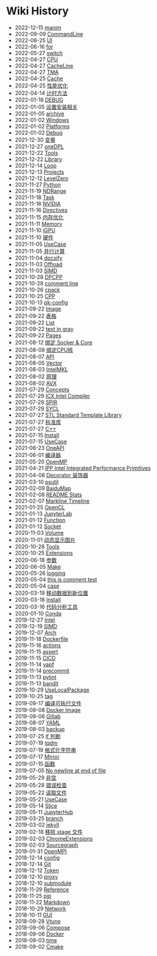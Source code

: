 # Wiki History

- 2022-12-15   [manim](/0141_Tools_manim)
- 2022-09-09   [CommandLine](/0020_OPT_Tools_Vtune_CommandLine)
- 2022-08-25   [UI](/0051_Hypervisor_Docker_UI)
- 2022-06-16   [for](/0101_Programing_Shell_for)
- 2022-05-27   [switch](/0081_Programing_CPP_switch)
- 2022-04-27   [CPU](/0002_Hardware_CPU)
- 2022-04-27   [CacheLine](/0017_OPT_Memory_CacheLine)
- 2022-04-27   [TMA](/0021_OPT_TMA)
- 2022-04-25   [Cache](/0016_Hardware_Memory_Cache)
- 2022-04-25   [性能优化](/0014_OPT)
- 2022-04-14   [计时方法](/0084_Programing_CPP_CountTime)
- 2022-01-18   [DEBUG](/0038_OPT_PARA_DPCPP_DEBUG)
- 2022-01-05   [设置安装相关](/0059_Build_Cmake_InstallFiles)
- 2022-01-05   [archive](/0118_Tools_Git_archive)
- 2022-01-02   [Windows](/0061_Build_Cmake_Windows)
- 2022-01-02   [Platforms](/0058_Build_Cmake_Platforms)
- 2022-01-02   [Debug](/0057_Build_Cmake_Debug)
- 2021-12-30   [变量](/0056_Build_Cmake_VAR)
- 2021-12-27   [oneDPL](/0075_OPT_LIB_OneAPI_oneDPL)
- 2021-12-22   [Tools](/0011_Programing_Library_Tools)
- 2021-12-22   [Library](/0010_Programing_Library)
- 2021-12-14   [Loop](/0018_OPT_Loop)
- 2021-12-13   [Projects](/0039_OPT_PARA_SYCL_Projects)
- 2021-12-12   [LevelZero](/0037_OPT_PARA_DPCPP_LevelZero)
- 2021-11-27   [Python](/0078_Programing_Python)
- 2021-11-19   [NDRange](/0042_OPT_PARA_NDRange)
- 2021-11-18   [Task](/0030_OPT_PARA_OpenMP_Task)
- 2021-11-18   [NVIDIA](/0006_Hardware_GPU_NVIDIA)
- 2021-11-16   [Directives](/0029_OPT_PARA_OpenMP_Directives)
- 2021-11-15   [内存优化](/0015_OPT_Memory)
- 2021-11-11   [Memory](/0004_Hardware_Memory)
- 2021-11-10   [iGPU](/0005_Hardware_GPU_iGPU)
- 2021-11-10   [硬件](/0001_Hardware)
- 2021-11-05   [UseCase](/0025_OPT_PARA_OpenMP_UseCase)
- 2021-11-05   [并行计算](/0022_OPT_PARA)
- 2021-11-04   [docsify](/0130_Tools_Github_Pages_docsify)
- 2021-11-03   [Offload](/0028_OPT_PARA_OpenMP_Offload)
- 2021-11-03   [SIMD](/0027_OPT_PARA_OpenMP_SIMD)
- 2021-10-28   [DPCPP](/0036_OPT_PARA_DPCPP)
- 2021-10-28   [comment line](/0055_Build_Cmake_语法)
- 2021-10-26   [cpack](/0062_Build_Cmake_cpack)
- 2021-10-25   [CPP](/0067_Tools_Jupyter_CPP)
- 2021-10-13   [pk-config](/0064_Build_pkgconfig)
- 2021-09-22   [Image](/0139_Doc_Markdown_Image)
- 2021-09-22   [表格](/0138_Doc_Markdown_Table)
- 2021-09-22   [List](/0137_Doc_Markdown_List)
- 2021-09-22   [text in gray](/0136_Doc_Markdown_Text)
- 2021-09-22   [Pages](/0126_Tools_Github_Pages)
- 2021-08-12   [绑定 Socker & Core](/0033_OPT_BindSocketCore)
- 2021-08-09   [绑定CPU核](/0026_OPT_PARA_OpenMP_BindCore)
- 2021-08-07   [API](/0024_OPT_PARA_OpenMP_API)
- 2021-08-05   [Vector](/0080_Programing_CPP_Vector)
- 2021-08-03   [IntelMKL](/0074_OPT_LIB_OneAPI_IntelMKL)
- 2021-08-02   [原理](/0008_Hardware_SIMD_原理)
- 2021-08-02   [AVX](/0009_Hardware_SIMD_AVX)
- 2021-07-29   [Concepts](/0041_OPT_PARA_SYCL_Concepts)
- 2021-07-29   [ICX Intel Compiler](/0013_Programing_Compiler_ICX)
- 2021-07-29   [SPIR](/0040_OPT_PARA_SYCL_SPIR)
- 2021-07-29   [SYCL](/0031_OPT_PARA_SYCL)
- 2021-07-27   [STL Standard Template Library](/0083_Programing_CPP_STL)
- 2021-07-27   [标准库](/0082_Programing_CPP_StandardLibrary)
- 2021-07-27   [C++](/0077_Programing_CPP)
- 2021-07-15   [Install](/0054_Build_Cmake_Install)
- 2021-07-15   [UseCase](/0060_Build_Cmake_UseCase)
- 2021-06-23   [OneAPI](/0076_OPT_LIB_OneAPI)
- 2021-06-01   [编译器](/0012_Programing_Compiler)
- 2021-05-20   [OpenMP](/0023_OPT_PARA_OpenMP)
- 2021-04-21   [IPP Intel Integrated Performance Primitives](/0032_OPT_LIB_IPP)
- 2021-04-08   [Decorator 装饰器](/0088_Programing_Python_Decorator)
- 2021-03-10   [psutil](/0098_Programing_Python_psutil)
- 2021-02-09   [BaiduMap](/0132_Tools_Github_Pages_BaiduMap)
- 2021-02-08   [README Stats](/0127_Tools_Github_Pages_ReadmeStats)
- 2021-02-07   [Markline Timeline](/0131_Tools_Github_Pages_Markline)
- 2021-01-25   [OpenCL](/0034_OPT_PARA_OpenCL)
- 2021-01-13   [JupyterLab](/0065_Tools_Jupyter_JupyterLab)
- 2021-01-12   [Function](/0110_Programing_Socket_Function)
- 2021-01-12   [Socket](/0109_Programing_Socket)
- 2020-11-03   [Volume](/0049_Hypervisor_Docker_Volume)
- 2020-11-01   [动态显示图片](/0072_Tools_Jupyter_ShowImageDynamic)
- 2020-10-28   [Tools](/0050_Hypervisor_Docker_Tools)
- 2020-10-25   [Extensions](/0071_Tools_Jupyter_Extensions)
- 2020-06-18   [参数](/0106_Programing_Shell_ARG)
- 2020-06-05   [Make](/0063_Build_Make)
- 2020-05-26   [logging](/0097_Programing_Python_logging)
- 2020-05-04   [this is comment test](/0105_Programing_Shell_comment)
- 2020-05-04   [case](/0103_Programing_Shell_case)
- 2020-03-19   [移动数据到新位置](/0052_Hypervisor_Docker_MoveData)
- 2020-03-18   [Install](/0035_OPT_PARA_OpenCL_Install)
- 2020-03-16   [代码分析工具](/0090_Programing_Python_CodeAnalysis)
- 2020-01-10   [Conda](/0073_Tools_Conda)
- 2019-12-27   [Intel](/0003_Hardware_CPU_Intel)
- 2019-12-19   [SIMD](/0007_Hardware_SIMD)
- 2019-12-07   [Arch](/0069_Tools_Jupyter_Arch)
- 2019-11-18   [Dockerfile](/0048_Hypervisor_Docker_Dockerfile)
- 2019-11-16   [actions](/0122_Tools_Github_actions)
- 2019-11-15   [assert](/0094_Programing_Python_assert)
- 2019-11-15   [CICD](/0134_Tools_Gitlab_CICD)
- 2019-11-14   [yapf](/0093_Programing_Python_CodeAnalysis_yapf)
- 2019-11-14   [precommit](/0117_Tools_Git_precommit)
- 2019-11-13   [pylint](/0092_Programing_Python_CodeAnalysis_pylint)
- 2019-11-13   [bandit](/0091_Programing_Python_CodeAnalysis_bandit)
- 2019-10-29   [UseLocalPackage](/0068_Tools_Jupyter_UseLocalPackage)
- 2019-10-25   [tag](/0116_Tools_Git_tag)
- 2019-09-17   [编译可执行文件](/0089_Programing_Python_BuildExe)
- 2019-09-08   [Docker Image](/0070_Tools_Jupyter_DockerImage)
- 2019-09-06   [Gitlab](/0133_Tools_Gitlab)
- 2019-08-07   [YAML](/0140_Doc_YAML)
- 2019-08-03   [backup](/0121_Tools_Github_backup)
- 2019-07-25   [if  判断](/0102_Programing_Shell_if)
- 2019-07-19   [tqdm](/0099_Programing_Python_tqdm)
- 2019-07-19   [格式化字符串](/0087_Programing_Python_FormatString)
- 2019-07-17   [Mirror](/0128_Tools_Github_Pages_Mirror)
- 2019-07-15   [函数](/0100_Programing_Shell_Function)
- 2019-07-05   [No newline at end of file](/0120_Tools_Git_NoNewline)
- 2019-05-29   [非空](/0085_Programing_Python_List)
- 2019-05-28   [错误检查](/0107_Programing_Shell_ErrorCheck)
- 2019-05-22   [读取文件](/0104_Programing_Shell_ReadFile)
- 2019-05-21   [UseCase](/0108_Programing_Shell_UseCase)
- 2019-05-14   [Slice](/0086_Programing_Python_Slice)
- 2019-05-11   [JupyterHub](/0066_Tools_Jupyter_JupyterHub)
- 2019-03-25   [branch](/0115_Tools_Git_branch)
- 2019-03-02   [jekyll](/0129_Tools_Github_Pages_jekyll)
- 2019-02-18   [移除 stage 文件](/0119_Tools_Git_RMStageFile)
- 2019-02-03   [ChromeExtensions](/0124_Tools_Github_ChromeExtensions)
- 2019-02-03   [Sourcegraph](/0125_Tools_Github_ChromeExtensions_Sourcegraph)
- 2019-01-31   [OpenMPI](/0043_OPT_PARA_OpenMPI)
- 2018-12-14   [config](/0112_Tools_Git_config)
- 2018-12-14   [Git](/0111_Tools_Git)
- 2018-12-12   [Token](/0123_Tools_Github_Token)
- 2018-12-10   [proxy](/0113_Tools_Git_proxy)
- 2018-12-10   [submodule](/0114_Tools_Git_submodule)
- 2018-11-29   [Reference](/0079_Programing_Shell)
- 2018-11-25   [pip](/0095_Programing_Python_pip)
- 2018-11-22   [Markdown](/0135_Doc_Markdown)
- 2018-10-29   [Network](/0045_Hypervisor_Docker_Network)
- 2018-10-11   [GUI](/0046_Hypervisor_Docker_GUI)
- 2018-09-28   [Vtune](/0019_OPT_Tools_Vtune)
- 2018-09-06   [Compose](/0047_Hypervisor_Docker_Compose)
- 2018-09-06   [Docker](/0044_Hypervisor_Docker)
- 2018-09-03   [time](/0096_Programing_Python_time)
- 2018-09-02   [Cmake](/0053_Build_Cmake)
